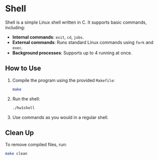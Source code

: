 # Shell

Shell is a simple Linux shell written in C. It supports basic commands, including:

- **Internal commands**: `exit`, `cd`, `jobs`.
- **External commands**: Runs standard Linux commands using `fork` and `exec`.
- **Background processes**: Supports up to 4 running at once.

## How to Use
1. Compile the program using the provided `Makefile`:
   ```bash
   make
   ```
2. Run the shell:
   ```bash
   ./hw1shell
   ```
3. Use commands as you would in a regular shell.

## Clean Up
To remove compiled files, run:
```bash
make clean
``` 
